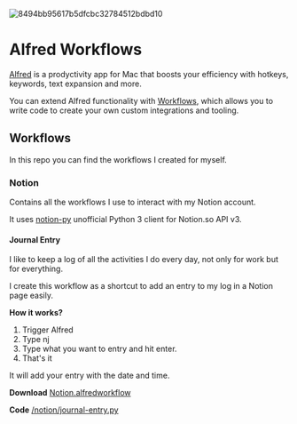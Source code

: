 ![8494bb95617b5dfcbc32784512bdbd10](https://user-images.githubusercontent.com/751424/111052762-85e48580-8423-11eb-8297-a810389fa927.jpg)

# Alfred Workflows
[Alfred](https://www.alfredapp.com/) is a prodyctivity app for Mac that boosts your efficiency with hotkeys, keywords, text expansion and more.

You can extend Alfred functionality with [Workflows](https://www.alfredapp.com/workflows/), which allows you to write code to create your own custom integrations and tooling.

## Workflows 
In this repo you can find the workflows I created for myself.

### Notion
Contains all the workflows I use to interact with my Notion account.

It uses [notion-py](https://github.com/jamalex/notion-py) unofficial Python 3 client for Notion.so API v3.

#### Journal Entry

I like to keep a log of all the activities I do every day, not only for work but for everything.

I create this workflow as a shortcut to add an entry to my log in a Notion page easily.

**How it works?**
1. Trigger Alfred
2. Type nj
3. Type what you want to entry and hit enter.
4. That's it

It will add your entry with the date and time.

**Download**
[Notion.alfredworkflow](https://github.com/fmontes/alfred-workflows/raw/master/notion/Notion.alfredworkflow)

**Code**
[/notion/journal-entry.py](https://github.com/fmontes/alfred-workflows/blob/master/notion/journal-entry.py)

